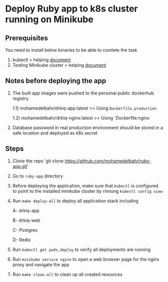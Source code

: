 # Deploy Ruby app to k8s cluster running on Minikube

## Prerequisites
You need to install below binaries to be able to comlete the task
1. kubectl > helping [document](https://kubernetes.io/docs/tasks/tools/install-kubectl-linux/)
3. Testing Minikube cluster > helping [document](https://v1-18.docs.kubernetes.io/docs/tasks/tools/install-minikube/)

## Notes before deploying the app
1. The built app images were pushed to the personal public dockerhub registry
   
    1.1) mohamedelbahr/drkiq-app:latest       >> Using `Dockerfile.production`

    1.2) mohamedelbahr/drkiq-nginx:latest     >> Using `Dockerfile.nginx
2. Database password in real production environment should be stored in a safe location and deployed as k8s secret 

## Steps
1. Clone the repo 'git clone https://github.com/mohamedelbahr/ruby-app.git'
2. Go to `ruby-app` directory
3. Before deploying the application, make sure that `kubectl` is configured to point to the installed minikube cluster by rinnung `kubectl config view`
4. Run `make deploy-all` to deploy all application stack including 
    
    A- drkiq-app

    B- drkiq-web

    C- Postgres

    D- Redis
5. Run `kubectl get pods,deploy` to verify all deployments are running
6. Run `minikube service nginx` to open a web browser page for the nginx proxy and navigate the app
7. Run `make clean-all` to clean up all created resources

